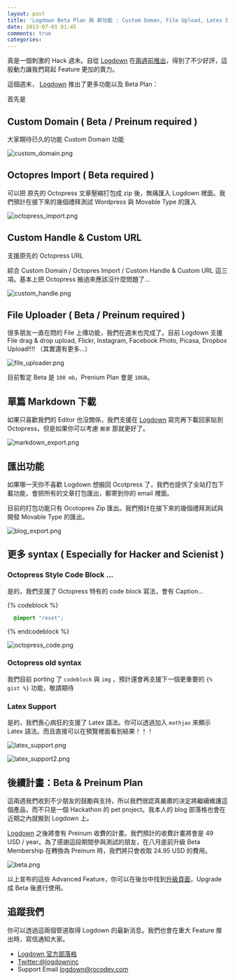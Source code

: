 ```yaml
---
layout: post
title: 'Logdown Beta Plan 與 新功能 : Custom Doman, File Upload, Latex Support ...'
date: 2013-07-01 01:45
comments: true
categories: 
---
```


真是一個刺激的 Hack 週末。自從 [Logdown](http://logdown.com) 在[兩週前推出](http://dev-xdworks.dev/posts/2013/06/17/logdown-blogging-things-markdown/)，得到了不少好評，這股動力讓我們寫起 Feature 更加的賣力。

這個週末， [Logdown](http://logdown.com) 推出了更多功能以及 Beta Plan：

首先是

## Custom Domain ( Beta / Preinum required )

大家期待已久的功能 Custom Domain 功能

![custom_domain.png](https://s3.amazonaws.com/logdown-production/user/1/blog/1/post/1815/xPnFPKoRoCAUfiVCLsHN_custom_domain.png)

## Octopres Import ( Beta required )

可以把 原先的 Octopress 文章壓縮打包成 zip 後，無痛匯入 Logdown 裡面。我們預計在接下來的幾個禮拜測試 Wordpress 與 Movable Type 的匯入

![octopress_import.png](https://s3.amazonaws.com/logdown-production/user/1/blog/1/post/1815/wbO96xUlQQa0zHydnTKH_octopress_import.png)

## Custom Handle & Custom URL

支援原先的 Octopress URL

綜合 Custom Domain / Octopres Import  / Custom Handle & Custom URL 這三項。基本上把 Octopress 搬過來應該沒什麼問題了...

![custom_handle.png](https://s3.amazonaws.com/logdown-production/user/1/blog/1/post/1815/vZwutL0lRhaBG4EjNJVU_custom_handle.png)

## File Uploader ( Beta / Preinum required )

很多朋友一直在問的 File 上傳功能，我們在週末也完成了。目前 Logdown 支援 File drag & drop upload, Flickr, Instagram, Facebook Photo, Picasa, Dropbox Upload!!!! （其實還有更多...）

![file_uploader.png](https://s3.amazonaws.com/logdown-production/user/1/blog/1/post/1815/2W7wmLLKSMurz9uVNFLF_file_uploader.png)

目前暫定 Beta 是 `100 mb`，Prenium Plan 會是 `10GB`。

## 單篇 Markdown 下載

如果只喜歡我們的 Editor 也沒關係，我們支援在 [Logdown](http://logdown.com) 寫完再下載回家貼到 Octopress，但是如果你可以考慮 `搬家` 那就更好了。

![markdown_export.png](https://s3.amazonaws.com/logdown-production/user/1/blog/1/post/1815/lCabxuufTrGGuZ8rAMnt_markdown_export.png)

## 匯出功能

如果哪一天你不喜歡 Logdown 想搬回 Ocotpress 了，我們也提供了全站打包下載功能，會把所有的文章打包匯出，郵寄到你的 email 裡面。

目前的打包功能只有 Ocotopres Zip 匯出。我們預計在接下來的幾個禮拜測試與開發 Movable Type 的匯出。

![blog_export.png](https://s3.amazonaws.com/logdown-production/user/1/blog/1/post/1815/y9qqzblpTQSxORrKdsRZ_blog_export.png)

## 更多 syntax ( Especially for Hacker and Scienist ) 


### Octopress Style Code Block ...

是的，我們支援了 Octopress 特有的 code block 寫法，會有 Caption...

{% codeblock %}

  ``` css common.css.scss
    @import "reset";

  ```
{% endcodeblock %}

![octopress_code.png](https://s3.amazonaws.com/logdown-production/user/1/blog/1/post/1815/4Vy0B9xTmO9c5yipC3bs_octopress_code.png)

### Octopress old syntax

我們目前 porting 了 `codeblock` 與 `img` ，預計還會再支援下一個更重要的 `{% gist %}` 功能，敬請期待

### Latex Support 

是的，我們喪心病狂的支援了 Latex 語法。你可以透過加入 `mathjax` 來顯示 Latex 語法。而且直接可以在預覽裡面看到結果！！！

![latex_support.png](https://s3.amazonaws.com/logdown-production/user/1/blog/1/post/1815/oPSZt3J2RGCPzteMwaP6_latex_support.png)

![latex_support2.png](https://s3.amazonaws.com/logdown-production/user/1/blog/1/post/1815/yKncEngfSbKHrPe86QVK_latex_support2.png)

## 後續計畫：Beta & Preinum Plan

這兩週我們收到不少朋友的鼓勵與支持，所以我們很認真嚴肅的決定將繼續維護這個產品，而不只是一個 Hackathon 的 pet project。我本人的 blog 部落格也會在近期之內就搬到 Logdown 上。

[Logdown](http://logdown.com) 之後將會有 Preinum 收費的計畫。我們預計的收費計畫將會是 49 USD / year。為了感謝這段期間參與測試的朋友，在八月底前升級 Beta Membership 在轉換為 Preinum 時，我們將只會收取 24.95 USD 的費用。

![beta.png](https://s3.amazonaws.com/logdown-production/user/1/blog/1/post/1815/HfPyJ5Q3RcGe4OOmT4br_beta.png)

以上宣布的這些 Advanced Feature，你可以在後台中找到[升級頁面](http://logdown.com/account/settings/plan)，Upgrade 成 Beta 後進行使用。

## 追蹤我們

你可以透過這兩個管道取得 Logdown 的最新消息。我們也會在重大 Feature 推出時，寫信通知大家。

* [Logdown 官方部落格](http://logdown.com)
* [Twitter:@logdowninc](http://twitter.com/logdowninc)
* Support Email <logdown@rocodev.com>





